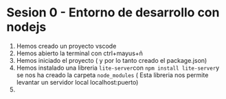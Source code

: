 # Sesion 0 - Entorno de desarrollo con nodejs

1. Hemos creado un proyecto vscode
2. Hemos abierto la terminal con ctrl+mayus+ñ
3. Hemos iniciado el proyecto ( y por lo tanto creado el package.json)
4. Hemos instalado una libreria `lite-server`con `npm install lite-server`y se nos ha creado la carpeta `node_modules` ( Esta libreria nos permite levantar un servidor local localhost:puerto)
5. 